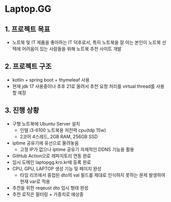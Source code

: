 # Laptop.GG

## 1. 프로젝트 목표
+ 노트북 및 IT 제품을 좋아하는 IT 덕후로서, 특히 노트북을 잘 아는 본인이 노트북 선택에 어려움이 있는 사람들을 위해 노트북 추천 사이트 개발

## 2. 프로젝트 구조
+ kotlin + spring boot + thymeleaf 사용
+ 현재 jdk 17 사용중이나 추후 21로 올려서 추천 요청 처리를 virtual thread를 사용할 예정

## 3. 진행 상황
+ 구형 노트북에 Ubuntu Server 설치
  + 인텔 i3-6100 노트북용 저전력 cpu(tdp 15w)
  + 2코어 4스레드, 2GB RAM, 256GB SSD
+ iptime 공유기에 유선으로 물려놓음
  + 고정 IP가 없으나 iptime 공유기 자체적인 DDNS 기능을 활용
+ GitHub Action으로 레파지토리 연동 완료
+ 임시 도메인 laptopgg.kro.kr에 등록 완료
+ CPU, GPU, LAPTOP 생성 기능 및 페이지 완성
  + 타임 리프에서 중첩된 dto의 val 필드를 제대로 인식하지 못하는 문제 발생하여 현재 var로 적용
+ 추천을 위한 reqeust dto 임시 형태 완성
+ 추천 로직은 필터링 + 가중치로 예상중
